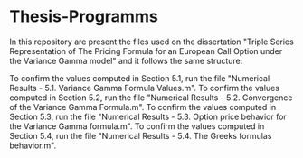 # Thesis-Programms

In this repository are present the files used on the dissertation "Triple Series Representation of The Pricing Formula for an European Call Option under the Variance Gamma model" and it follows the same structure:

To confirm the values computed in Section 5.1, run the file "Numerical Results - 5.1. Variance Gamma Formula Values.m".
To confirm the values computed in Section 5.2, run the file "Numerical Results - 5.2. Convergence of the Variance Gamma Formula.m".
To confirm the values computed in Section 5.3, run the file "Numerical Results - 5.3. Option price behavior for the Variance Gamma formula.m".
To confirm the values computed in Section 5.4, run the file "Numerical Results - 5.4. The Greeks formulas behavior.m".
